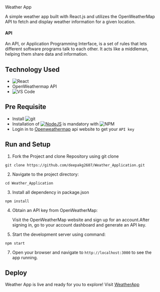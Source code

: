 Weather App


A simple weather app built with React.js and utilizes the OpenWeatherMap API to fetch and display weather information for a given location.

#### API

An API, or Application Programming Interface, is a set of rules that lets different software programs talk to each other. It acts like a middleman, helping them share data and information.


## Technology Used

* ![React](https://img.shields.io/badge/react-%2320232a.svg?style=for-the-badge&logo=react&logoColor=%2361DAFB)
* OpenWeathermap API
* ![VS Code](https://img.shields.io/badge/Visual_Studio_Code-0078D4?style=for-the-badge&logo=visual%20studio%20code&logoColor=white)



## Pre Requisite
* Install ![git](https://img.shields.io/badge/GIT-E44C30?style=for-the-badge&logo=git&logoColor=white)
* Installation of [![NodeJS](https://img.shields.io/badge/node.js-6DA55F?style=for-the-badge&logo=node.js&logoColor=white)](https://nodejs.org/en/) is mandatory with ![NPM](https://img.shields.io/badge/NPM-%23000000.svg?style=for-the-badge&logo=npm&logoColor=white)
* Login in to [Openweathermap](https://openweathermap.org/api) api website to get your `API key`


## Run and Setup

1. Fork the Project and clone Repository using git clone

```
git clone https://github.com/deepakg2607/Weather_Application.git
```
2. Navigate to the project directory:

```
cd Weather_Application
```
3.  Install all dependency in package.json

```
npm install
```
4.  Obtain an API key from OpenWeatherMap:

      Visit the OpenWeatherMap website and sign up for an account.After signing in, go to your account dashboard and generate an API key.


5.  Start the development server using command:

```
npm start
```

7. Open your browser and navigate to `http://localhost:3000` to see the app running.


## Deploy

Weather App is live and ready for you to explore! Visit [WeatherApp](https://weather-application00.netlify.app/)




